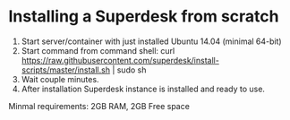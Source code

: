 # Installing a Superdesk from scratch

1. Start server/container with just installed Ubuntu 14.04 (minimal 64-bit)
2. Start command from command shell: curl https://raw.githubusercontent.com/superdesk/install-scripts/master/install.sh | sudo sh
3. Wait couple minutes.
4. After installation Superdesk instance is installed and ready to use.

Minmal requirements:
2GB RAM, 2GB Free space
